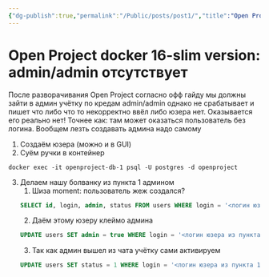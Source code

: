 ```yaml
---
{"dg-publish":true,"permalink":"/Public/posts/post1/","title":"Open Project docker 16-slim version: admin/admin отсутствует [[post1|Read]]"}
---
```



<div class="transclusion internal-embed is-loaded"><div class="markdown-embed">



# Open Project docker 16-slim version: admin/admin отсутствует

После разворачивания Open Project согласно офф гайду мы должны зайти в админ учётку по кредам admin/admin однако не срабатывает и пишет что либо что то некорректно ввёл либо юзера нет. Оказывается его реально нет! Точнее как: там может оказаться пользователь без логина. Вообщем лезть создавать админа надо самому

1. Создаём юзера (можно и в GUI)
2. Cуём ручки в контейнер 
```shell
docker exec -it openproject-db-1 psql -U postgres -d openproject
```    
3.  Делаем нашу болванку из пункта 1 админом
	1.  Шиза moment: пользователь жеж создался?
	```sql
	SELECT id, login, admin, status FROM users WHERE login = '<логин юзера из пункта 1>';
	```
	2. Даём этому юзеру клеймо админа
	```sql
    UPDATE users SET admin = true WHERE login = '<логин юзера из пункта 1>';
    ```
	3. Так как админ вышел из чата учётку сами активируем
    ```sql
    UPDATE users SET status = 1 WHERE login = '<логин юзера из пункта 1>';
    ```



</div></div>
